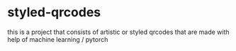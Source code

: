 # styled-qrcodes
this is a project that consists of artistic or styled qrcodes that are made with help of machine learning / pytorch  
